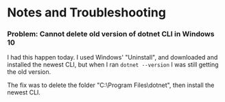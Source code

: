 # Notes and Troubleshooting

### Problem: Cannot delete old version of dotnet CLI  in Windows 10
I had this happen today. I used Windows' "Uninstall", and downloaded and installed the newest CLI, but when I ran `dotnet --version` I was still getting the old version.  

The fix was to delete the folder "C:\Program Files\dotnet", then install the newest CLI.
